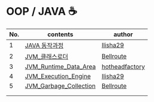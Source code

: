 # OOP / JAVA ☕️

| No.  | contents                                                     | author                                              |
| ---- | ------------------------------------------------------------ | --------------------------------------------------- |
| 1    | [JAVA 동작과정](https://github.com/sproutt/cs-world/blob/main/OOP_JAVA_%EA%B0%9D%EC%B2%B4%EC%A7%80%ED%96%A5%EB%B0%8F%EC%9E%90%EB%B0%94/01_JAVA_Operation_Process.md) | [Ilisha29](https://github.com/Ilisha29)             |
| 2    | [JVM_클래스로더](https://github.com/sproutt/cs-world/blob/main/OOP_JAVA_%EA%B0%9D%EC%B2%B4%EC%A7%80%ED%96%A5%EB%B0%8F%EC%9E%90%EB%B0%94/02_JVM_ClassLoader.md) | [Bellroute](https://github.com/Bellroute)           |
| 3    | [JVM_Runtime_Data_Area](https://github.com/sproutt/cs-world/blob/main/OOP_JAVA_%EA%B0%9D%EC%B2%B4%EC%A7%80%ED%96%A5%EB%B0%8F%EC%9E%90%EB%B0%94/03_JVM_Runtime_Data_Area.md) | [hotheadfactory](https://github.com/hotheadfactory) |
| 4    | [JVM_Execution_Engine](https://github.com/sproutt/cs-world/blob/main/OOP_JAVA_%EA%B0%9D%EC%B2%B4%EC%A7%80%ED%96%A5%EB%B0%8F%EC%9E%90%EB%B0%94/04_JVM_Execution_Engine.md) | [Ilisha29](https://github.com/Ilisha29)             |
| 5    | [JVM_Garbage_Collection](https://github.com/sproutt/cs-world/blob/main/OOP_JAVA_%EA%B0%9D%EC%B2%B4%EC%A7%80%ED%96%A5%EB%B0%8F%EC%9E%90%EB%B0%94/03_JVM_Garbage_Collection.md) | [Bellroute](https://github.com/Bellroute)           |
|      |                                                              |                                                     |
|      |                                                              |                                                     |


